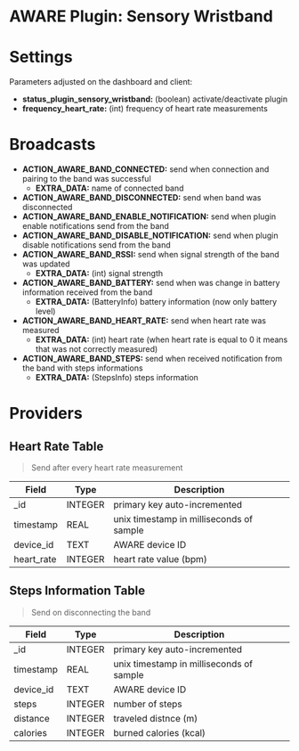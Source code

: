 # AWARE Plugin: Sensory Wristband

# Settings
Parameters adjusted on the dashboard and client:
 - <b>status_plugin_sensory_wristband:</b> (boolean) activate/deactivate plugin
 - <b>frequency_heart_rate:</b> (int) frequency of heart rate measurements

# Broadcasts
  - <b>ACTION_AWARE_BAND_CONNECTED:</b> send when connection and pairing to the band was successful
    - <b>EXTRA_DATA:</b> name of connected band
  - <b>ACTION_AWARE_BAND_DISCONNECTED:</b> send when band was disconnected
  - <b>ACTION_AWARE_BAND_ENABLE_NOTIFICATION:</b> send when plugin enable notifications send from the band
  - <b>ACTION_AWARE_BAND_DISABLE_NOTIFICATION:</b> send when plugin disable notifications send from the band
  - <b>ACTION_AWARE_BAND_RSSI:</b> send when signal strength of the band was updated
    - <b>EXTRA_DATA:</b> (int) signal strength
  - <b>ACTION_AWARE_BAND_BATTERY:</b> send when was change in battery information received from the band
    - <b>EXTRA_DATA:</b> (BatteryInfo) battery information (now only battery level)
  - <b>ACTION_AWARE_BAND_HEART_RATE:</b> send when heart rate was measured
    - <b>EXTRA_DATA:</b> (int) heart rate (when heart rate is equal to 0 it means that was not correctly measured) 
  - <b>ACTION_AWARE_BAND_STEPS:</b> send when received notification from the band with steps informations
    - <b>EXTRA_DATA:</b> (StepsInfo) steps information

# Providers

## Heart Rate Table
> Send after every heart rate measurement

Field | Type | Description
----- | ---- | -----------
_id | INTEGER | primary key auto-incremented
timestamp | REAL | unix timestamp in milliseconds of sample
device_id | TEXT | AWARE device ID
heart_rate | INTEGER | heart rate value (bpm)

## Steps Information Table
> Send on disconnecting the band

Field | Type | Description
----- | ---- | -----------
_id | INTEGER | primary key auto-incremented
timestamp | REAL | unix timestamp in milliseconds of sample
device_id | TEXT | AWARE device ID
steps | INTEGER | number of steps
distance | INTEGER | traveled distnce (m)
calories | INTEGER | burned calories (kcal)
